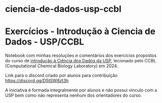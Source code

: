 # ciencia-de-dados-usp-ccbl
# Exercícios - Introdução à Ciencia de Dados - USP/CCBL

Notebook com minhas resoluções e comentários dos exercícios propostos do curso de [introdução à Ciência dos Dados da USP](https://uspdigital.usp.br/apolo/apoObterAtividade?cod_oferecimentoatv=125401), lecionado pelo CCBL (Computational Chemical Biology Laboratory) em 2024.

Link para o discord criado por alunos para contribuição
https://discord.gg/D5tSW8zt3h 

A iniciativa é formada integralmente por alunos e não possui vínculo com a USP bem como não representa nenhum dos orientadores do curso. 